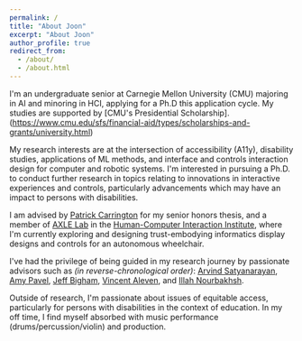 ```yaml
---
permalink: /
title: "About Joon"
excerpt: "About Joon"
author_profile: true
redirect_from: 
  - /about/
  - /about.html
---
```


I'm an undergraduate senior at Carnegie Mellon University (CMU) majoring in AI and minoring in HCI, applying for a Ph.D this application cycle. My studies are supported by [CMU's Presidential Scholarship].(https://www.cmu.edu/sfs/financial-aid/types/scholarships-and-grants/university.html) 

My research interests are at the intersection of accessibility (A11y), disability studies, applications of ML methods, and interface and controls interaction design for computer and robotic systems. I'm interested in pursuing a Ph.D. to conduct further research in topics relating to innovations in interactive experiences and controls, particularly advancements which may have an impact to persons with disabilities.

I am advised by [Patrick Carrington](https://www.patrickcarrington.com) for my senior honors thesis, and a member of [AXLE Lab](https://axle-lab.com) in the [Human-Computer Interaction Institute](https://www.hcii.cmu.edu), where I'm currently exploring and designing trust-embodying informatics display designs and controls for an autonomous wheelchair.

I've had the privilege of being guided in my research journey by passionate advisors such as _(in reverse-chronological order)_: [Arvind Satyanarayan](https://arvindsatya.com), [Amy Pavel](https://amypavel.com), [Jeff Bigham](https://www.cs.cmu.edu/~jbigham/), [Vincent Aleven](http://www.cs.cmu.edu/~aleven/), and [Illah Nourbakhsh](https://www.cs.cmu.edu/~illah/).

Outside of research, I'm passionate about issues of equitable access, particularly for persons with disabilities in the context of education. In my off time, I find myself absorbed with music performance (drums/percussion/violin) and production.
